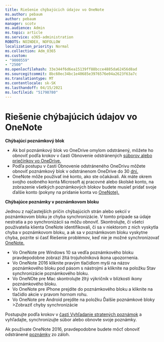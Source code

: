 ```yaml
---
title: Riešenie chýbajúcich údajov vo OneNote
ms.author: pebaum
author: pebaum
manager: scotv
ms.audience: Admin
ms.topic: article
ms.service: o365-administration
ROBOTS: NOINDEX, NOFOLLOW
localization_priority: Normal
ms.collection: Adm_O365
ms.custom:
- "9000559"
- "2500"
ms.openlocfilehash: 33e344f6d6ea15139ff88bcce4885da62456d8ad
ms.sourcegitcommit: 8bc60ec34bc1e40685e3976576e04a2623f63a7c
ms.translationtype: MT
ms.contentlocale: sk-SK
ms.lasthandoff: 04/15/2021
ms.locfileid: "51798780"
---
```

# <a name="resolving-missing-data-in-onenote"></a>Riešenie chýbajúcich údajov vo OneNote

**Chýbajúci poznámkový blok**

- Ak bol poznámkový blok vo OneDrive omylom odstránený, môžete ho obnoviť podľa krokov v časti Obnovenie odstránených [súborov alebo priečinkov vo OneDrive.](https://support.office.com/article/949ada80-0026-4db3-a953-c99083e6a84f)
- Podľa postupu v časti Obnovenie odstráneného OneDrivu môžete obnoviť poznámkový blok v odstránenom OneDrive do 30 [dní.](https://docs.microsoft.com/onedrive/restore-deleted-onedrive)
- OneNote môže používať iné konto, ako ste očakávali. Ak máte okrem svojho osobného konta Microsoft aj pracovné alebo školské konto, na zobrazenie všetkých poznámkových blokov budete musieť pridať svoje ďalšie konto (pokyny na pridanie konta vo [OneNote).](https://support.office.com/article/5afff855-54ee-47e4-a773-db048d4ac299)

**Chýbajúce poznámky v poznámkovom bloku**

Jednou z najčastejších príčin chýbajúcich strán alebo sekcií v poznámkovom bloku je chyba synchronizácie. V tomto prípade sa údaje nestratia a po synchronizácii sa môžu obnoviť. Skontrolujte, či všetci používatelia klienta OneNote identifikovali, či sa v niektorom z nich vyskytla chyba v poznámkovom bloku, a ak sa v poznámkovom bloku vyskytne chyba, pozrite si časť Riešenie problémov, keď nie je možné synchronizovať [OneNote.](https://support.office.com/article/299495ef-66d1-448f-90c1-b785a6968d45)

- Vo OneNote pre Windows 10 sa vedľa poznámkového bloku pravdepodobne zobrazí žltá trojuholníková ikona upozornenia.
- Vo OneNote 2016 kliknite pravým tlačidlom myši na názov poznámkového bloku pod pásom s nástrojmi a kliknite na položku Stav synchronizácie poznámkového bloku.
- Vo OneNOte pre Mac skontrolujte žltý výkričník v blízkosti ikony poznámkového bloku.
- Vo OneNote pre iPhone prejdite do poznámkového bloku a kliknite na tlačidlo akcie v pravom hornom rohu.
- Vo OneNote pre Android prejdite na položku Ďalšie poznámkové bloky >Zobraziť chyby synchronizácie

Postupujte podľa krokov v [časti Vyhľadanie stratených poznámok](https://support.office.com/article/32cb2bd7-afe7-44d2-a711-398a88421287) a vyhľadajte, synchronizujte súbor alebo obnovte svoje poznámky.

Ak používate OneNote 2016, pravdepodobne budete môcť obnoviť odstránené [poznámky](https://support.office.com/article/32ed1036-74fd-4c21-bc28-033a486e6b14) zo záloh.